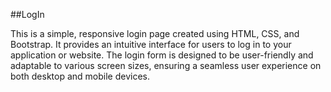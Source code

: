 ##LogIn

This is a simple, responsive login page created using HTML, CSS, and Bootstrap. It provides an intuitive interface for users to log in to your application or website. The login form is designed to be user-friendly and adaptable to various screen sizes, ensuring a seamless user experience on both desktop and mobile devices.
